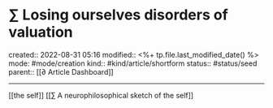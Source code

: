 # ∑ Losing ourselves disorders of valuation
created:: 2022-08-31 05:16
modified:: <%+ tp.file.last_modified_date() %>
mode: #mode/creation
kind:: #kind/article/shortform
status:: #status/seed
parent:: [[∂ Article Dashboard]]
***

[[the self]]
[[∑ A neurophilosophical sketch of the self]]
